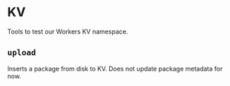 # KV

Tools to test our Workers KV namespace.

## `upload`

Inserts a package from disk to KV. Does not update package metadata for now.
